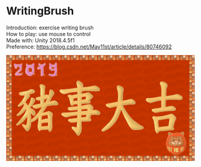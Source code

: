 # WritingBrush
Introduction: exercise writing brush  
How to play: use mouse to control  
Made with: Unity 2018.4.5f1  
Preference: https://blog.csdn.net/May11st/article/details/80746092   

![](Assets/Scenes/pigYear%201.png)

